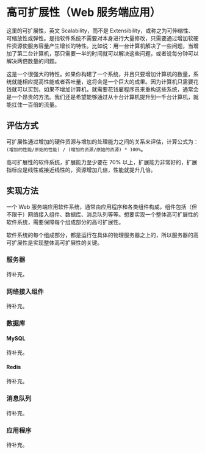 # 高可扩展性（Web 服务端应用）

这里的可扩展性，英文 Scalability，而不是 Extensibility，或称之为可伸缩性、可缩放性或弹性。是指软件系统不需要对本身进行大量修改，只需要通过增加软硬件资源使服务容量产生增长的特性。比如说：用一台计算机解决了一些问题，当增加了第二台计算机，那只需要一半的时间就可以解决这些问题，或者说每分钟可以解决两倍数量的问题。

这是一个很强大的特性。如果你构建了一个系统，并且只要增加计算机的数量，系统就能相应提高性能或者吞吐量，这将会是一个巨大的成果。因为计算机只需要花钱就可以买到，如果不增加计算机，就需要花钱雇程序员来重构这些系统，通常会是一个昂贵的方法。我们还是希望能够通过从十台计算机提升到一千台计算机，就能扛住一百倍的流量。

## 评估方式

可扩展性通过增加的硬件资源与增加的处理能力之间的关系来评估，计算公式为：`(增加的性能/原始的性能) / (增加的资源/原始的资源) * 100%`。

高可扩展性的软件系统，扩展能力至少要在 70% 以上，扩展能力非常好的，扩展指标应是线性或接近线性的，资源增加几倍，性能就提升几倍。

## 实现方法

一个 Web 服务端应用软件系统，通常由应用程序和各类组件构成，组件包括（但不限于）网络接入组件、数据库、消息队列等等。想要实现一个整体高可扩展性的软件系统，需要保障每个组成部分的高可扩展性。

软件系统的每个组成部分，都是运行在具体的物理服务器之上的，所以服务器的高可扩展性是实现整体高可扩展性的关键。

### 服务器

待补充。

### 网络接入组件

待补充。

### 数据库

#### MySQL

待补充。

#### Redis

待补充。

### 消息队列

待补充。

### 应用程序

待补充。

